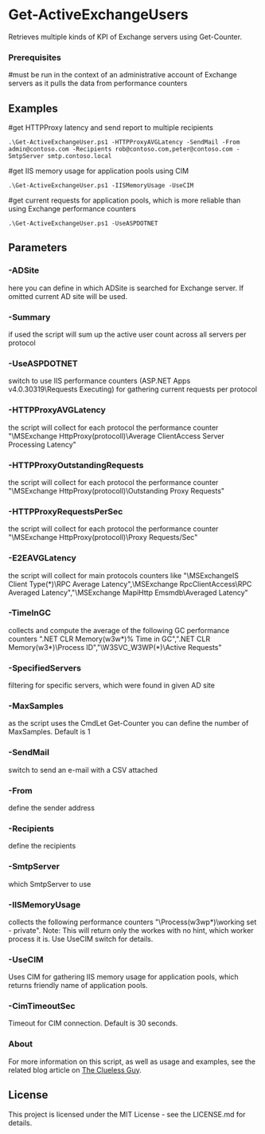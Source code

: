 # Get-ActiveExchangeUsers

Retrieves multiple kinds of KPI of Exchange servers using Get-Counter.

### Prerequisites

#must be run in the context of an administrative account of Exchange servers as it pulls the data from performance counters

## Examples

#get HTTPProxy latency and send report to multiple recipients

```
.\Get-ActiveExchangeUser.ps1 -HTTPProxyAVGLatency -SendMail -From admin@contoso.com -Recipients rob@contoso.com,peter@contoso.com -SmtpServer smtp.contoso.local
```

#get IIS memory usage for application pools using CIM

```
.\Get-ActiveExchangeUser.ps1 -IISMemoryUsage -UseCIM
```

#get current requests for application pools, which is more reliable than using Exchange performance counters

```
.\Get-ActiveExchangeUser.ps1 -UseASPDOTNET
```

## Parameters

### -ADSite

here you can define in which ADSite is searched for Exchange server. If omitted current AD site will be used.

### -Summary

if used the script will sum up the active user count across all servers per protocol

### -UseASPDOTNET

switch to use IIS performance counters (ASP.NET Apps v4.0.30319\Requests Executing) for gathering current requests per protocol

### -HTTPProxyAVGLatency

the script will collect for each protocol the performance counter "\MSExchange HttpProxy(protocoll)\Average ClientAccess Server Processing Latency"

### -HTTPProxyOutstandingRequests

the script will collect for each protocol the performance counter "\MSExchange HttpProxy(protocoll)\Outstanding Proxy Requests"

### -HTTPProxyRequestsPerSec

the script will collect for each protocol the performance counter "\MSExchange HttpProxy(protocoll)\\Proxy Requests/Sec"

### -E2EAVGLatency

the script will collect for main protocols counters like "\MSExchangeIS Client Type(*)\RPC Average Latency",\MSExchange RpcClientAccess\RPC Averaged Latency","\MSExchange MapiHttp Emsmdb\Averaged Latency"

### -TimeInGC

collects and compute the average of the following GC performance counters "\.NET CLR Memory(w3w*)\% Time in GC","\.NET CLR Memory(w3*)\Process ID","\W3SVC_W3WP(*)\Active Requests"

### -SpecifiedServers

filtering for specific servers, which were found in given AD site

### -MaxSamples

as the script uses the CmdLet Get-Counter you can define the number of MaxSamples. Default is 1

### -SendMail

switch to send an e-mail with a CSV attached

### -From

define the sender address

### -Recipients

define the recipients

### -SmtpServer

which SmtpServer to use

### -IISMemoryUsage

collects the following performance counters "\Process(w3wp*)\working set - private". Note: This will return only the workes with no hint, which worker process it is. Use UseCIM switch for details.

### -UseCIM

Uses CIM for gathering IIS memory usage for application pools, which returns friendly name of application pools.

### -CimTimeoutSec

Timeout for CIM connection. Default is 30 seconds.

### About

For more information on this script, as well as usage and examples, see
the related blog article on [The Clueless Guy](https://ingogegenwarth.wordpress.com/2016/05/09/get-activeexchangeusers-2-0/).

## License

This project is licensed under the MIT License - see the LICENSE.md for details.